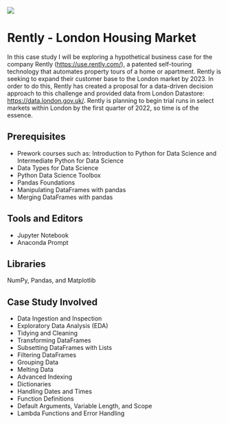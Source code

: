 ![](https://github.com/martell-n-tardy/London-Housing-Case-Study/blob/master/RentlyLogo.png)

# Rently - London Housing Market
In this case study I will be exploring a hypothetical business case for the company Rently (https://use.rently.com/), a patented self-touring technology that automates property tours of a home or apartment. Rently is seeking to expand their customer base to the London market by 2023. In order to do this, Rently has created a proposal for a data-driven decision approach to this challenge and provided data from London Datastore: https://data.london.gov.uk/. Rently is planning to begin trial runs in select markets within London by the first quarter of 2022, so time is of the essence.

## Prerequisites 
* Prework courses such as: Introduction to Python for Data Science and Intermediate Python for Data Science
* Data Types for Data Science
* Python Data Science Toolbox
* Pandas Foundations
* Manipulating DataFrames with pandas
* Merging DataFrames with pandas

## Tools and Editors
* Jupyter Notebook
* Anaconda Prompt

## Libraries
NumPy, Pandas, and Matplotlib

## Case Study Involved
* Data Ingestion and Inspection 
* Exploratory Data Analysis (EDA) 
* Tidying and Cleaning 
* Transforming DataFrames 
* Subsetting DataFrames with Lists 
* Filtering DataFrames 
* Grouping Data 
* Melting Data 
* Advanced Indexing 
* Dictionaries 
* Handling Dates and Times 
* Function Definitions 
* Default Arguments, Variable Length, and Scope 
* Lambda Functions and Error Handling
